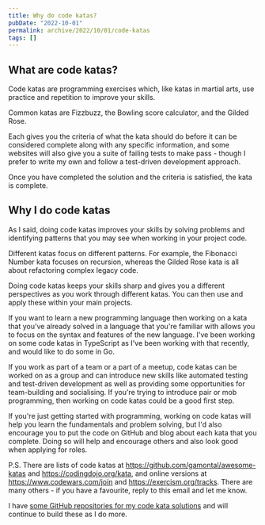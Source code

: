 ```yaml
---
title: Why do code katas?
pubDate: "2022-10-01"
permalink: archive/2022/10/01/code-katas
tags: []
---
```


## What are code katas?

Code katas are programming exercises which, like katas in martial arts, use practice and repetition to improve your skills.

Common katas are Fizzbuzz, the Bowling score calculator, and the Gilded Rose.

Each gives you the criteria of what the kata should do before it can be considered complete along with any specific information, and some websites will also give you a suite of failing tests to make pass - though I prefer to write my own and follow a test-driven development approach.

Once you have completed the solution and the criteria is satisfied, the kata is complete.

## Why I do code katas

As I said, doing code katas improves your skills by solving problems and identifying patterns that you may see when working in your project code.

Different katas focus on different patterns. For example, the Fibonacci Number kata focuses on recursion, whereas the Gilded Rose kata is all about refactoring complex legacy code.

Doing code katas keeps your skills sharp and gives you a different perspectives as you work through different katas. You can then use and apply these within your main projects.

If you want to learn a new programming language then working on a kata that you've already solved in a language that you're familiar with allows you to focus on the syntax and features of the new language. I've been working on some code katas in TypeScript as I've been working with that recently, and would like to do some in Go.

If you work as part of a team or a part of a meetup, code katas can be worked on as a group and can introduce new skills like automated testing and test-driven development as well as providing some opportunities for team-building and socialising. If you're trying to introduce pair or mob programming, then working on code katas could be a good first step.

If you're just getting started with programming, working on code katas will help you learn the fundamentals and problem solving, but I'd also encourage you to put the code on GitHub and blog about each kata that you complete. Doing so will help and encourage others and also look good when applying for roles.

P.S. There are lists of code katas at https://github.com/gamontal/awesome-katas and https://codingdojo.org/kata, and online versions at https://www.codewars.com/join and https://exercism.org/tracks. There are many others - if you have a favourite, reply to this email and let me know.

I have [some GitHub repositories for my code kata solutions](https://github.com/opdavies?tab=repositories&q=katas) and will continue to build these as I do more.
